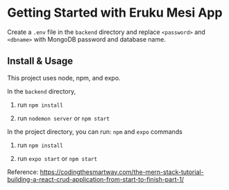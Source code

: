 # Getting Started with Eruku Mesi App

Create a `.env` file in the `backend` directory and replace `<password>` and `<dbname>` with MongoDB password and database name.

## Install & Usage
This project uses node, npm, and expo.

In the `backend` directory, 

1. run `npm install`

2. run `nodemon server` or `npm start`

In the project directory, you can run: `npm` and `expo` commands

1. run `npm install`

2. run `expo start` or `npm start`

Reference: <https://codingthesmartway.com/the-mern-stack-tutorial-building-a-react-crud-application-from-start-to-finish-part-1/>
